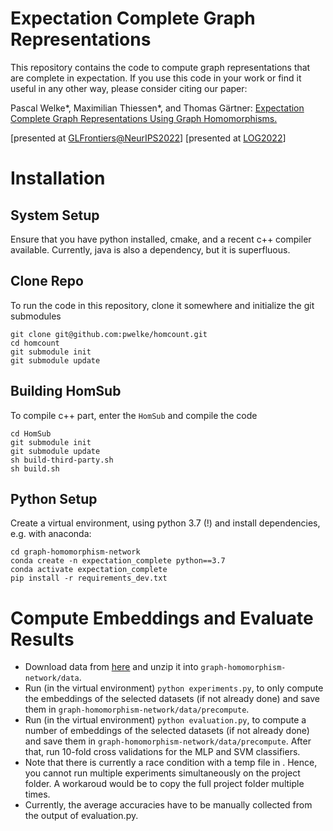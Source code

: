 # Expectation Complete Graph Representations

This repository contains the code to compute graph representations that are complete in expectation. If you use this code in your work or find it useful in any other way, please consider citing our paper:

Pascal Welke*, Maximilian Thiessen*, and Thomas Gärtner: 
[Expectation Complete Graph Representations Using Graph Homomorphisms.](https://openreview.net/forum?id=Zf-Mn6xzD2B)

[presented at [GLFrontiers@NeurIPS2022](https://glfrontiers.github.io/)] [presented at [LOG2022](https://logconference.org/)]

# Installation

## System Setup
Ensure that you have python installed, cmake, and a recent c++ compiler available.
Currently, java is also a dependency, but it is superfluous.

## Clone Repo

To run the code in this repository, clone it somewhere and initialize the git submodules
```
git clone git@github.com:pwelke/homcount.git
cd homcount
git submodule init
git submodule update
```

## Building HomSub

To compile c++ part, enter the `HomSub` and compile the code

```
cd HomSub
git submodule init
git submodule update
sh build-third-party.sh
sh build.sh
```

## Python Setup

Create a virtual environment, using python 3.7 (!) and install dependencies, e.g. with anaconda:

```
cd graph-homomorphism-network
conda create -n expectation_complete python==3.7
conda activate expectation_complete
pip install -r requirements_dev.txt
```

# Compute Embeddings and Evaluate Results

- Download data from [here](https://drive.google.com/file/d/15w7UyqG_MjCqdRL2fA87m7-vanjddKNh/view?usp=sharing) and unzip it into `graph-homomorphism-network/data`.
- Run (in the virtual environment) `python experiments.py`, to only compute the embeddings of the selected datasets (if not already done) and save them in `graph-homomorphism-network/data/precompute`.
- Run (in the virtual environment) `python evaluation.py`, to compute a number of embeddings of the selected datasets (if not already done) and save them in `graph-homomorphism-network/data/precompute`. After that, run 10-fold cross validations for the MLP and SVM classifiers. 
- Note that there is currently a race condition with a temp file in . Hence, you cannot run multiple experiments simultaneously on the project folder. A workaroud would be to copy the full project folder multiple times.
- Currently, the average accuracies have to be manually collected from the output of evaluation.py.






